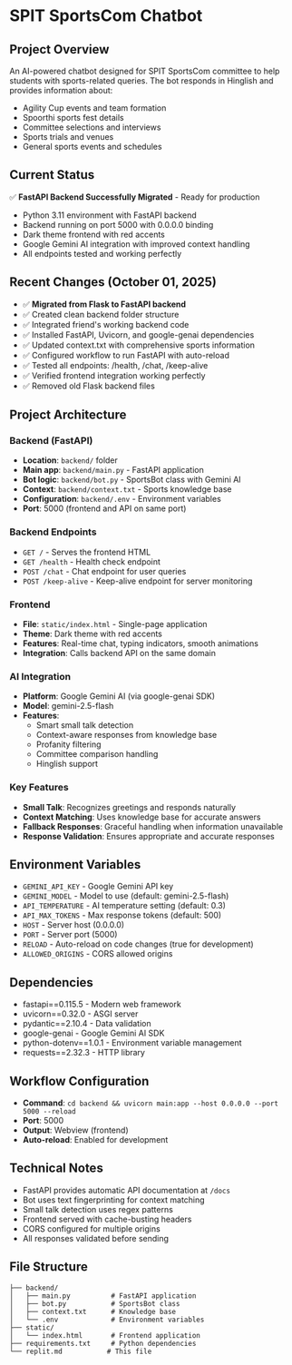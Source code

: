 # SPIT SportsCom Chatbot

## Project Overview
An AI-powered chatbot designed for SPIT SportsCom committee to help students with sports-related queries. The bot responds in Hinglish and provides information about:
- Agility Cup events and team formation
- Spoorthi sports fest details
- Committee selections and interviews
- Sports trials and venues
- General sports events and schedules

## Current Status
✅ **FastAPI Backend Successfully Migrated** - Ready for production
- Python 3.11 environment with FastAPI backend
- Backend running on port 5000 with 0.0.0.0 binding
- Dark theme frontend with red accents
- Google Gemini AI integration with improved context handling
- All endpoints tested and working perfectly

## Recent Changes (October 01, 2025)
- ✅ **Migrated from Flask to FastAPI backend**
- ✅ Created clean backend folder structure
- ✅ Integrated friend's working backend code
- ✅ Installed FastAPI, Uvicorn, and google-genai dependencies
- ✅ Updated context.txt with comprehensive sports information
- ✅ Configured workflow to run FastAPI with auto-reload
- ✅ Tested all endpoints: /health, /chat, /keep-alive
- ✅ Verified frontend integration working perfectly
- ✅ Removed old Flask backend files

## Project Architecture

### Backend (FastAPI)
- **Location**: `backend/` folder
- **Main app**: `backend/main.py` - FastAPI application
- **Bot logic**: `backend/bot.py` - SportsBot class with Gemini AI
- **Context**: `backend/context.txt` - Sports knowledge base
- **Configuration**: `backend/.env` - Environment variables
- **Port**: 5000 (frontend and API on same port)

### Backend Endpoints
- `GET /` - Serves the frontend HTML
- `GET /health` - Health check endpoint
- `POST /chat` - Chat endpoint for user queries
- `POST /keep-alive` - Keep-alive endpoint for server monitoring

### Frontend 
- **File**: `static/index.html` - Single-page application
- **Theme**: Dark theme with red accents
- **Features**: Real-time chat, typing indicators, smooth animations
- **Integration**: Calls backend API on the same domain

### AI Integration
- **Platform**: Google Gemini AI (via google-genai SDK)
- **Model**: gemini-2.5-flash
- **Features**: 
  - Smart small talk detection
  - Context-aware responses from knowledge base
  - Profanity filtering
  - Committee comparison handling
  - Hinglish support

### Key Features
- **Small Talk**: Recognizes greetings and responds naturally
- **Context Matching**: Uses knowledge base for accurate answers
- **Fallback Responses**: Graceful handling when information unavailable
- **Response Validation**: Ensures appropriate and accurate responses

## Environment Variables
- `GEMINI_API_KEY` - Google Gemini API key
- `GEMINI_MODEL` - Model to use (default: gemini-2.5-flash)
- `API_TEMPERATURE` - AI temperature setting (default: 0.3)
- `API_MAX_TOKENS` - Max response tokens (default: 500)
- `HOST` - Server host (0.0.0.0)
- `PORT` - Server port (5000)
- `RELOAD` - Auto-reload on code changes (true for development)
- `ALLOWED_ORIGINS` - CORS allowed origins

## Dependencies
- fastapi==0.115.5 - Modern web framework
- uvicorn==0.32.0 - ASGI server
- pydantic==2.10.4 - Data validation
- google-genai - Google Gemini AI SDK
- python-dotenv==1.0.1 - Environment variable management
- requests==2.32.3 - HTTP library

## Workflow Configuration
- **Command**: `cd backend && uvicorn main:app --host 0.0.0.0 --port 5000 --reload`
- **Port**: 5000
- **Output**: Webview (frontend)
- **Auto-reload**: Enabled for development

## Technical Notes
- FastAPI provides automatic API documentation at `/docs`
- Bot uses text fingerprinting for context matching
- Small talk detection uses regex patterns
- Frontend served with cache-busting headers
- CORS configured for multiple origins
- All responses validated before sending

## File Structure
```
├── backend/
│   ├── main.py          # FastAPI application
│   ├── bot.py           # SportsBot class
│   ├── context.txt      # Knowledge base
│   └── .env             # Environment variables
├── static/
│   └── index.html       # Frontend application
├── requirements.txt     # Python dependencies
└── replit.md           # This file
```
